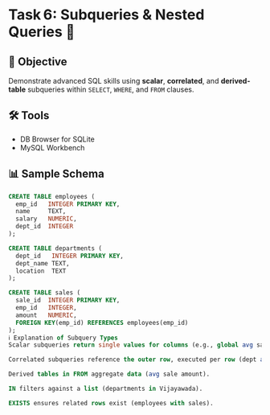 # Task 6: Subqueries & Nested Queries 🚀

## 🎯 Objective
Demonstrate advanced SQL skills using **scalar**, **correlated**, and **derived-table** subqueries within `SELECT`, `WHERE`, and `FROM` clauses.

## 🛠️ Tools
- DB Browser for SQLite  
- MySQL Workbench  

## 📊 Sample Schema

```sql
CREATE TABLE employees (
  emp_id   INTEGER PRIMARY KEY,
  name     TEXT,
  salary   NUMERIC,
  dept_id  INTEGER
);

CREATE TABLE departments (
  dept_id   INTEGER PRIMARY KEY,
  dept_name TEXT,
  location  TEXT
);

CREATE TABLE sales (
  sale_id  INTEGER PRIMARY KEY,
  emp_id   INTEGER,
  amount   NUMERIC,
  FOREIGN KEY(emp_id) REFERENCES employees(emp_id)
);
ℹ️ Explanation of Subquery Types
Scalar subqueries return single values for columns (e.g., global avg salary).

Correlated subqueries reference the outer row, executed per row (dept avg, sale count).

Derived tables in FROM aggregate data (avg sale amount).

IN filters against a list (departments in Vijayawada).

EXISTS ensures related rows exist (employees with sales).
